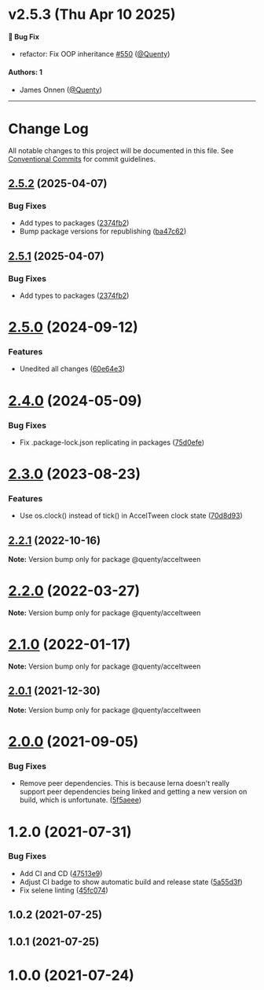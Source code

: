 # v2.5.3 (Thu Apr 10 2025)

#### 🐛 Bug Fix

- refactor: Fix OOP inheritance [#550](https://github.com/Quenty/NevermoreEngine/pull/550) ([@Quenty](https://github.com/Quenty))

#### Authors: 1

- James Onnen ([@Quenty](https://github.com/Quenty))

---

# Change Log

All notable changes to this project will be documented in this file.
See [Conventional Commits](https://conventionalcommits.org) for commit guidelines.

## [2.5.2](https://github.com/Quenty/NevermoreEngine/compare/@quenty/acceltween@2.5.0...@quenty/acceltween@2.5.2) (2025-04-07)


### Bug Fixes

* Add types to packages ([2374fb2](https://github.com/Quenty/NevermoreEngine/commit/2374fb2b043cfbe0e9b507b3316eec46a4e353a0))
* Bump package versions for republishing ([ba47c62](https://github.com/Quenty/NevermoreEngine/commit/ba47c62e32170bf74377b0c658c60b84306dc294))





## [2.5.1](https://github.com/Quenty/NevermoreEngine/compare/@quenty/acceltween@2.5.0...@quenty/acceltween@2.5.1) (2025-04-07)


### Bug Fixes

* Add types to packages ([2374fb2](https://github.com/Quenty/NevermoreEngine/commit/2374fb2b043cfbe0e9b507b3316eec46a4e353a0))





# [2.5.0](https://github.com/Quenty/NevermoreEngine/compare/@quenty/acceltween@2.4.0...@quenty/acceltween@2.5.0) (2024-09-12)


### Features

* Unedited all changes ([60e64e3](https://github.com/Quenty/NevermoreEngine/commit/60e64e3efce17c10c4b8965871187d231b338dd4))





# [2.4.0](https://github.com/Quenty/NevermoreEngine/compare/@quenty/acceltween@2.3.0...@quenty/acceltween@2.4.0) (2024-05-09)


### Bug Fixes

* Fix .package-lock.json replicating in packages ([75d0efe](https://github.com/Quenty/NevermoreEngine/commit/75d0efeef239f221d93352af71a5b3e930ec23c5))





# [2.3.0](https://github.com/Quenty/NevermoreEngine/compare/@quenty/acceltween@2.2.1...@quenty/acceltween@2.3.0) (2023-08-23)


### Features

* Use os.clock() instead of tick() in AccelTween clock state ([70d8d93](https://github.com/Quenty/NevermoreEngine/commit/70d8d933ad3cd37f8033833507156e5eb4546672))





## [2.2.1](https://github.com/Quenty/NevermoreEngine/compare/@quenty/acceltween@2.2.0...@quenty/acceltween@2.2.1) (2022-10-16)

**Note:** Version bump only for package @quenty/acceltween





# [2.2.0](https://github.com/Quenty/NevermoreEngine/compare/@quenty/acceltween@2.1.0...@quenty/acceltween@2.2.0) (2022-03-27)

**Note:** Version bump only for package @quenty/acceltween





# [2.1.0](https://github.com/Quenty/NevermoreEngine/compare/@quenty/acceltween@2.0.1...@quenty/acceltween@2.1.0) (2022-01-17)

**Note:** Version bump only for package @quenty/acceltween





## [2.0.1](https://github.com/Quenty/NevermoreEngine/compare/@quenty/acceltween@2.0.0...@quenty/acceltween@2.0.1) (2021-12-30)

**Note:** Version bump only for package @quenty/acceltween





# [2.0.0](https://github.com/Quenty/NevermoreEngine/compare/@quenty/acceltween@1.2.0...@quenty/acceltween@2.0.0) (2021-09-05)


### Bug Fixes

* Remove peer dependencies. This is because lerna doesn't really support peer dependencies being linked and getting a new version on build, which is unfortunate. ([5f5aeee](https://github.com/Quenty/NevermoreEngine/commit/5f5aeeea8de9975435309e53679f0ef7064f9dd0))





# 1.2.0 (2021-07-31)


### Bug Fixes

* Add CI and CD ([47513e9](https://github.com/Quenty/NevermoreEngine/commit/47513e9b568162707534af132396dd8756947dd3))
* Adjust CI badge to show automatic build and release state ([5a55d3f](https://github.com/Quenty/NevermoreEngine/commit/5a55d3f19bf8d66a760d67da9b56ed47fab74656))
* Fix selene linting ([45fc074](https://github.com/Quenty/NevermoreEngine/commit/45fc07489ee59127ac6582689f19a0e87c1e5b5a))



## 1.0.2 (2021-07-25)



## 1.0.1 (2021-07-25)



# 1.0.0 (2021-07-24)
